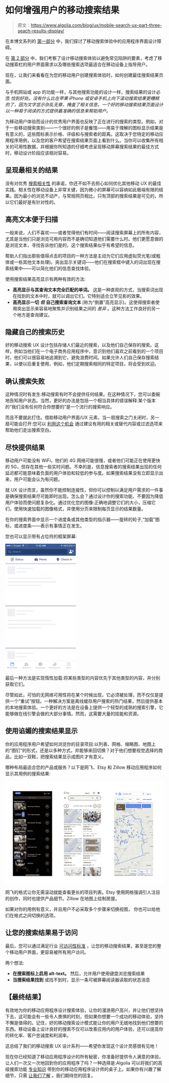 # 如何增强用户的移动搜索结果

> 原文：<https://www.algolia.com/blog/ux/mobile-search-ux-part-three-seach-results-display/>

在本博文系列的 [第一部分](https://www.algolia.com/blog/ux/mobile-search-ux-8-obstacles/) 中，我们探讨了移动搜索体验中的应用程序界面设计障碍。

在 [第 2 部分](https://www.algolia.com/blog/ux/mobile-search-ux-part-two-deconstructing-mobile-search/) 中，我们考察了设计移动搜索体验以避免常见陷阱的要素，考虑了移动搜索栏的用户界面需求以及哪些搜索选项最适合在移动设备上指导用户。

现在，让我们来看看在为您的移动用户创建搜索体验时，如何创建最佳搜索结果页面。

与手机网站或 app 的功能一样，与其他搜索功能的设计一样，搜索结果的设计必须 *恰到好处。没有什么比在苹果 iPhone 或安卓手机上向下滚动搜索结果更糟糕的了，因为文字显示杂乱无章，掩盖了相关信息。一个好的移动搜索结果页面设计以一种易于阅读的方式提供最准确的信息来帮助用户。*

为移动用户体验而设计的优秀用户界面也反映了正在进行的搜索的类型。例如，对于一些移动搜索类别——一个很好的例子是餐馆——用易于理解的图标显示结果是有意义的，这些图标表示价格、评级和与搜索者的距离。这取决于您特定的移动应用程序用例，以及您的客户希望在搜索结果页面上看到什么。当你可以收集所有相关的可用性数据，并根据你所知道的仔细考虑呈现移动屏幕搜索结果的最佳方式时，移动设计阶段应该相对容易。

## [](#present-the-most-relevant-results)呈现最相关的结果

没有对优秀 [搜索相关性](https://www.algolia.com/doc/guides/managing-results/relevance-overview/#relevance-overview) 的承诺，你还不如不去担心如何优化其他移动 UX 的最佳实践。相关性在移动设备上非常关键，因为微小的屏幕可以容纳如此极端有限的结果。因为最小的浏览不动产，与常规网页相比，只有顶部的搜索结果是可见的，所以它们最好是有针对性的。

## [](#highlight-text-for-easy-scanning)高亮文本便于扫描

一般来说，人们不喜欢——或者觉得他们有时间——阅读搜索屏幕上的所有内容，尤其是当他们只是浏览可用内容而不是确切知道他们需要什么时。他们更愿意做的是浏览文本，寻找告诉他们是的，这个搜索结果似乎有希望的信息。

帮助人们指出那些值得点击的项目的一种方法是主动为它们应用虚拟荧光笔(或粗体或一些其他文本处理)。突出显示关键词——他们在搜索框中键入的词出现在搜索结果中——可以简化他们的信息查找体验。

使用搜索结果高亮显示有两种有效的方法:

*   **高亮显示与其查询文本完全匹配的单词。** 这是一种直观的方式，当搜索词出现在找到的文本中时，就可以调出它们。它特别适合立竿见影的效果。
*   **高亮显示一切** ***但*** **自己搜索查询文本** (称为“倒置”高亮显示)。这使得搜索者使用突出显示来容易地聚焦并识别结果之间的 *差异* 。这种方法工作良好的另一个地方是查询建议。

## [](#stash-their-search-history)隐藏自己的搜索历史

好的移动搜索 UX 设计包括存储人们最近的搜索，以及他们自己保存的搜索。这样，例如当他们在一个电子商务应用程序中，意识到他们喜欢之前看到的一个项目时，他们可以很容易地追溯到它，避免浪费时间。如果允许人们自己保存搜索结果，以便以后重复使用，例如，他们定期搜索相同的特定项目，将会受到欢迎。

## [](#acknowledge-failed-searches)确认搜索失败

这种情况时有发生:移动搜索有时不会提供任何结果。在这种情况下，您可以委婉地告知用户状态。当然，更好的办法是包括一个相当具体的错误解释:某个版本的“我们没有任何符合你想要的”是一个流行的搜索响应。

而且不要就此打住。借助移动用户界面/UX 元素，当一扇搜索之门关闭时，另一扇可能会打开:您可以 [利用这个机会](https://www.algolia.com/blog/ux/3-examples-to-help-you-transform-the-no-results-search-results-page/) 通过建议有用的相关或替代内容或过滤选项来帮助他们走出搜索空白。

## [](#provide-their-results-asap)尽快提供结果

移动用户可能没有 WiFi，他们的 4G 网络可能很慢，或者他们可能正在使用更快的 5G，但存在其他一些实时问题。不幸的是，信息搜索者的搜索结果出现的任何延迟都可能意味着负面的用户体验和较低的参与度。如果搜索结果没有立即显示出来，用户可能会认为有问题。

就 UX 设计而言，虽然你不能控制连接性，但你可以控制以满足用户需求的一件事是确保搜索结果尽可能即时出现。怎么会？通过设计你的搜索功能，不要因为降低用户体验而使问题复杂化。通过优化您的图像:正确地调整它们的大小，压缩它们，使用快速加载的图像格式，并使用分页来限制每页显示的结果数量。

在你的搜索界面中显示一个进度条或其他类型的指示器——旋转的轮子,“加载”图标，或进度条——表示有事情正在发生。

您也可以显示带有占位符的框架屏幕:

![](img/cadc2d4f37a0575f7a0a39a8474eabc0.png)

最后一种方法是实现惰性加载:将某些类型的内容优先于其他类型的内容，并分别获取它们[](https://developer.apple.com/documentation/uikit/views_and_controls/table_views/asynchronously_loading_images_into_table_and_collection_views)。

尽管如此，可怕的无网络可用性将在某个时候出现，它必须被处理，而不仅仅是提供一个“重试”按钮。一种解决方案是离线缓存用户搜索的热门结果，然后提供基本的本地搜索体验。一个更好的方法是在设备上提供一个轻型的成熟的搜索引擎，它能够做在线引擎会做的大部分事情。然而，这需要大量的技能和资源。

## [](#use-a-flattering-search-results-display)使用谄媚的搜索结果显示

你的应用程序用户希望如何浏览你的目录项目:以列表、网格、缩略图、地图上的“图钉”的形式，还是以多种方式，并能够来回切换？对于他们想要视觉选择的商品，比如一双鞋，把搜索结果显示成图片才有意义。

哪种布局最适合您的产品或服务？以下是网飞、Etsy 和 Zillow 移动应用程序如何显示其用例的搜索结果:

![](img/39774a9552514c91739044a558028953.png)

网飞的格式让你无需滚动就能查看更长的项目列表。Etsy 使用网格强调引人注目的创作，同时也提供产品细节。Zillow 在地图上绘制房屋。

如果对你的用例有意义，并且用户不必采取多个步骤来切换视图， 你也可以给他们在格式之间切换的选项。

## [](#make-your-search-results-accessible)让您的搜索结果易于访问

最后，您可以通过满足行业 [可访问性标准](https://www.algolia.com/blog/ux/web-content-accessibility-guidelines-wcag-how-to-make-site-search-work-for-people-with-disabilities/) ，让您的移动搜索结果，甚至是您的整个移动用户界面，更容易被所有用户访问。

两个想法:

*   **在搜索图标上启用 alt-text。** 然后，允许用户使用键盘浏览搜索结果
*   **当搜索结果找到** 或找不到时，显示一条可被屏幕阅读器读取的状态消息

## [](#the-end-results)【最终结果】

有效地为你的移动应用程序设计搜索体验，让你的漫游用户高兴，并让他们想坚持下去，这可能会有一些令人畏惧的时刻，但如果你想要一个成功的移动体验，坚持不懈是值得的。记住，好的移动搜索设计模式能让你的用户无缝地找到他们想要的东西。移动设备上设计良好的搜索不仅可以改善应用内的用户体验，还可以提高你的转化率、客户忠诚度和利润率。

这总结了我们的移动搜索 UX 设计系列——希望你发现这个设计灵感很有见地！

现在你已经知道了移动应用程序设计的所有秘密，你准备好提供令人满意的体验，让人们一次又一次地回到你的应用程序了吗？一种选择是:Algolia 可以将我们的高级搜索功能 [专业知识](https://www.algolia.com/industries-and-solutions/mobile-search/) 带到你的移动应用程序设计师的桌子上。如果你有兴趣了解细节，只需 [让我们了解](https://www.algolia.com/contactus/) 。我们期待您的回复。